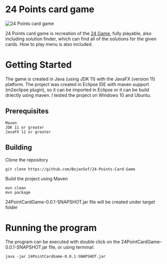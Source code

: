 # 24 Points card game

![24 Points card game](https://github.com/BojanSof/24-Points-Card-Game/images/screenshot1.png "Screenshot of the game")

24 Points card game is recreation of the [24 Game](https://en.wikipedia.org/wiki/24_Game), fully playable, also including solution finder, which can find all of the solutions for the given cards. How to play menu is also included.
# Getting Started
The game is created in Java (using JDK 11) with the JavaFX (version 11) platform. The project was created in Eclipse IDE with maven support (m2eclipse plugin), so it can be imported in Eclipse or it can be build driectly using maven. I tested the project on Windows 10 and Ubuntu.
## Prerequisites
```
Maven
JDK 11 or greater
JavaFX 11 or greater
```
## Building
Clone the repository
```
git clone https://github.com/BojanSof/24-Points-Card-Game
```
Build the project using Maven
```
mvn clean
mvn package
```
24PointCardGame-0.0.1-SNAPSHOT.jar file will be created under target folder
# Running the program
The program can be executed with double click on the 24PointCardGame-0.0.1-SNAPSHOT.jar file, or using terminal:
```
java -jar 24PointCardGame-0.0.1-SNAPSHOT.jar
```

